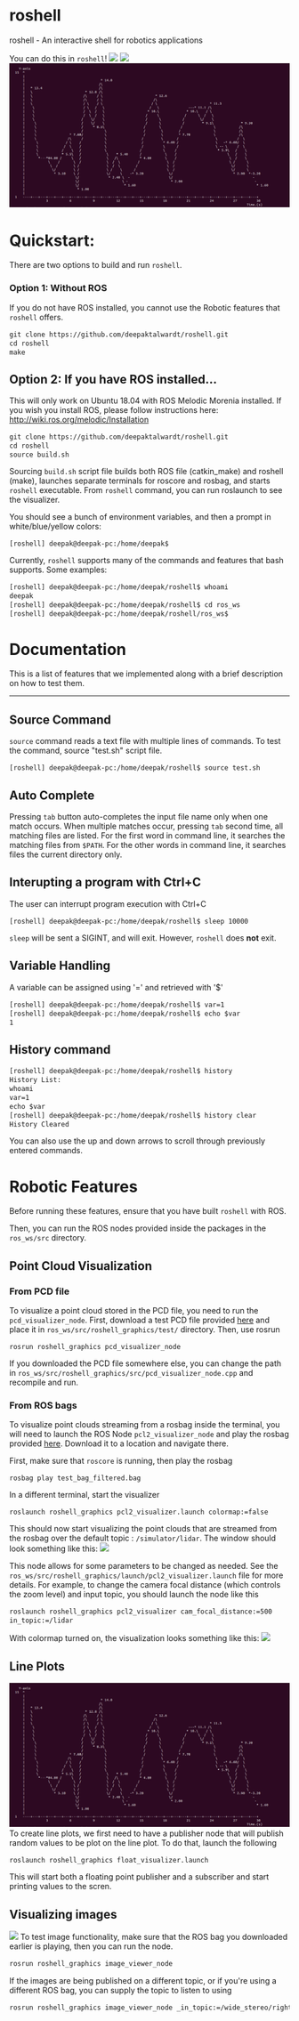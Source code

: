 # roshell
roshell - An interactive shell for robotics applications

You can do this in `roshell`!
![](images/pcl2_visualizer_color.gif)
![](images/image.gif)
![](images/time_series.png)

# Quickstart:
There are two options to build and run `roshell`.
### Option 1: Without ROS
If you do not have ROS installed, you cannot use the Robotic features that `roshell` offers.
```shell
git clone https://github.com/deepaktalwardt/roshell.git
cd roshell
make
```

## Option 2: If you have ROS installed...
This will only work on Ubuntu 18.04 with ROS Melodic Morenia installed. If you wish you install ROS, please follow instructions here: http://wiki.ros.org/melodic/Installation
```shell
git clone https://github.com/deepaktalwardt/roshell.git
cd roshell
source build.sh
```
Sourcing ```build.sh``` script file builds both ROS file (catkin_make) and roshell (make), launches separate terminals for roscore and rosbag, and starts ```roshell``` executable.  From ```roshell``` command, you can run roslaunch to see the visualizer.

You should see a bunch of environment variables, and then a prompt in white/blue/yellow colors:

```shell
[roshell] deepak@deepak-pc:/home/deepak$ 
```
Currently, `roshell` supports many of the commands and features that bash supports. Some examples:

```
[roshell] deepak@deepak-pc:/home/deepak/roshell$ whoami
deepak
[roshell] deepak@deepak-pc:/home/deepak/roshell$ cd ros_ws
[roshell] deepak@deepak-pc:/home/deepak/roshell/ros_ws$
```

# Documentation

This is a list of features that we implemented along with a brief description on how to test them.

<hr>

## Source Command

```source``` command reads a text file with multiple lines of commands.
To test the command, source "test.sh" script file.
```
[roshell] deepak@deepak-pc:/home/deepak/roshell$ source test.sh
```
## Auto Complete

Pressing ```tab``` button auto-completes the input file name only when one match occurs.
When multiple matches occur, pressing ```tab``` second time, all matching files are listed.
For the first word in command line, it searches the matching files from ```$PATH```.
For the other words in command line, it searches files the current directory only.

## Interupting a program with Ctrl+C
The user can interrupt program execution with Ctrl+C
```
[roshell] deepak@deepak-pc:/home/deepak/roshell$ sleep 10000
```

```sleep``` will be sent a SIGINT, and will exit. However, ```roshell``` does **not** exit.

## Variable Handling

A variable can be assigned using '=' and retrieved with '$'
```
[roshell] deepak@deepak-pc:/home/deepak/roshell$ var=1
[roshell] deepak@deepak-pc:/home/deepak/roshell$ echo $var
1
```
## History command
```
[roshell] deepak@deepak-pc:/home/deepak/roshell$ history
History List:
whoami
var=1
echo $var
[roshell] deepak@deepak-pc:/home/deepak/roshell$ history clear
History Cleared
```

You can also use the up and down arrows to scroll through previously entered commands.

# Robotic Features
Before running these features, ensure that you have built `roshell` with ROS.

Then, you can run the ROS nodes provided inside the packages in the `ros_ws/src` directory.

## Point Cloud Visualization
### From PCD file
To visualize a point cloud stored in the PCD file, you need to run the `pcd_visualizer_node`. First, download a test PCD file provided [here](https://drive.google.com/open?id=1HfrEJ8wTFe-DFC0YWpUx6X5AZ5MJgBFG) and place it in `ros_ws/src/roshell_graphics/test/` directory. Then, use rosrun
```
rosrun roshell_graphics pcd_visualizer_node
```
If you downloaded the PCD file somewhere else, you can change the path in `ros_ws/src/roshell_graphics/src/pcd_visualizer_node.cpp` and recompile and run.

### From ROS bags
To visualize point clouds streaming from a rosbag inside the terminal, you will need to launch the ROS Node `pcl2_visualizer_node` and play the rosbag provided [here](https://drive.google.com/open?id=1z4M2eawrsd_YgwQ4UPVxoBvqgmICQmMB). Download it to a location and navigate there.

First, make sure that `roscore` is running, then play the rosbag
```
rosbag play test_bag_filtered.bag
```

In a different terminal, start the visualizer

```
roslaunch roshell_graphics pcl2_visualizer.launch colormap:=false
```
This should now start visualizing the point clouds that are streamed from the rosbag over the default topic : `/simulator/lidar`. The window should look something like this:
![](images/pcl2_visualizer.gif)

This node allows for some parameters to be changed as needed. See the `ros_ws/src/roshell_graphics/launch/pcl2_visualizer.launch` file for more details. For example, to change the camera focal distance (which controls the zoom level) and input topic, you should launch the node like this
```
roslaunch roshell_graphics pcl2_visualizer cam_focal_distance:=500 in_topic:=/lidar
```
With colormap turned on, the visualization looks something like this:
![](images/pcl2_visualizer_color.gif)

## Line Plots
![](images/time_series.png)
To create line plots, we first need to have a publisher node that will publish random values to be plot on the line plot. To do that, launch the following
```
roslaunch roshell_graphics float_visualizer.launch
```
This will start both a floating point publisher and a subscriber and start printing values to the scren.

## Visualizing images
![](images/image.gif)
To test image functionality, make sure that the ROS bag you downloaded earlier is playing, then you can run the node.
```bash
rosrun roshell_graphics image_viewer_node
```
If the images are being published on a different topic, or if you're using a different ROS bag, you can supply the topic to listen to using
```bash
rosrun roshell_graphics image_viewer_node _in_topic:=/wide_stereo/right/image_raw
```

